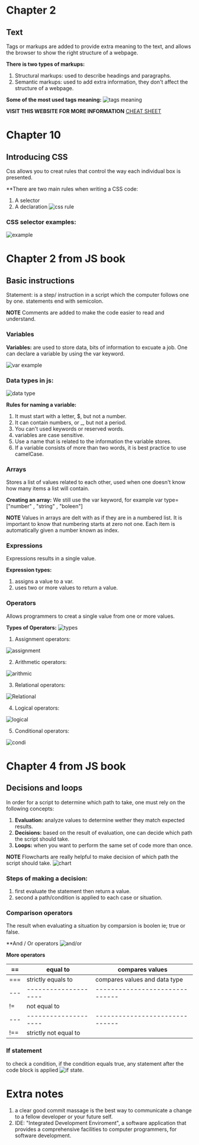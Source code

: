 # **Chapter 2**
## **Text** 
Tags or markups are added to provide extra meaning to the text, and allows the browser to show the right structure of a webpage.

**There is two types of markups:** 
1. Structural  markups: used to describe headings and paragraphs.
2. Semantic markups: used to add extra information, they don't affect the structure of a webpage. 

**Some of the most used tags meaning:** 
![tags meaning](https://www.templatemonster.com/blog/wp-content/uploads/2018/12/hostingreviewbox.jpg)
 
**VISIT THIS WEBSITE FOR MORE INFORMATION** 
[CHEAT SHEET](https://www.codecademy.com/learn/learn-html/modules/learn-html-elements/cheatsheet)


# **Chapter 10** 
## **Introducing CSS** 
Css allows you to creat rules that control the way each individual box is presented. 

**There are two main rules when writing a CSS code: 
1. A selector 
2. A declaration 
![css rule](https://hackernoon.com/drafts/2z4a3yh4.png)

### **CSS selector examples:** 

![example](https://codeandwork.github.io/courses/cs/media/css-selectors.jpg)

# **Chapter 2 from JS book** 
## **Basic instructions** 

Statement: is a step/ instruction in a script which the computer follows one by one. statements end with semicolon. 

**NOTE**
Comments are added to make the code easier to read and understand. 

### **Variables** 
**Variables:** are used to store data, bits of information to excuate a job. One can declare a variable by using the var keyword. 

![var example](https://www.wikihow.com/images/thumb/7/7e/Declare-a-Variable-in-Javascript-Step-2.jpg/aid1337336-v4-728px-Declare-a-Variable-in-Javascript-Step-2.jpg)

### **Data types in js:** 
![data type](https://www.wisdomjobs.com/tutorials/data-types.jpg)

**Rules for naming a variable:**
1. It must start with a letter, $, but not a number.
2. It can contain numbers, or _, but not a period. 
3. You can't used keywords or reserved words.
4. variables are case sensitive.
5. Use a name that is related to the information the variable stores.
6. If a variable consists of more than two words, it is best practice to use camelCase. 

### **Arrays**
Stores a list of values related to each other, used when one doesn't know how many items a list will contain. 

**Creating an array:** 
We still use the var keyword, for example 
var type= ["number" , "string" , "boleen"]

**NOTE**
Values in arrays are delt with as if they are in a numbered list. 
It is important to know that numbering starts at zero not one.
Each item is automatically given a number known as index. 

### **Expressions** 
Expressions results in a single value. 

**Expression types:** 
1. assigns a value to a var. 
2. uses two or more values to return a value. 

### **Operators** 
Allows programmers to creat a single value from one or more values. 

**Types of Operators:** 
![types](https://www.bookofnetwork.com/images/javascript-images/JS_Type-of-Operators_17Sep16_1822.png)

1. Assignment operators:

![assignment](https://image.slidesharecdn.com/7080f1d7-6a29-4f62-a522-e4f07b2a28f2-151202125134-lva1-app6891/95/javascript-linkedin-18-638.jpg?cb=1449060798)


2. Arithmetic operators:

![arithmic](https://www.devopsschool.com/blog/wp-content/uploads/2020/07/JavaScript-Arithmatic-Operators.png)


3. Relational operators: 

![Relational](https://www.devopsschool.com/blog/wp-content/uploads/2020/07/JavaScript-Relational-or-Comparison-Operator.png)


4. Logical operators:

![logical](https://cdn.educba.com/academy/wp-content/uploads/2020/01/Logical-Operators-in-JavaScript.jpg)


5. Conditional operators: 

![condi](https://www.educative.io/api/edpresso/shot/4869454544502784/image/5465049184337920)

# **Chapter 4 from JS book**
## **Decisions and loops** 

In order for a script to determine which path to take, one must rely on the following concepts: 
1. **Evaluation:** analyze values to determine wether they match expected results.
2. **Decisions:** based on the result of evaluation, one can decide which path the script should take. 
3. **Loops:** when you want to perform the same set of code more than once. 

**NOTE**
Flowcharts are really helpful to make decision of which path the script should take. 
![chart](https://www.computerhope.com/jargon/f/flowchart.jpg)

### **Steps of making a decision:** 
1. first evaluate the statement then return a value.
2. second a path/condition is applied to each case or situation. 

### **Comparison  operators** 
The result when evaluating a situation by comparsion is boolen ie; true or false. 

**And / Or operators 
![and/or](https://res.cloudinary.com/practicaldev/image/fetch/s--xttyf7r3--/c_imagga_scale,f_auto,fl_progressive,h_500,q_auto,w_1000/https://cl.ly/7d9cf8370380/Image%25202018-11-15%2520at%25209.59.47%2520AM.png)

**More operators** 

== | equal to | compares values 
---|----------|----------------
===| strictly equals to | compares values and data type 
---|--------------------|------------------------------
!= | not equal to       |
---|--------------------|------------------------------
!==| strictly not equal to |


### **If statement**
to check a condition, if the condition equals true, any statement after the code block is applied 
![if state.](https://cdn.programiz.com/sites/tutorial2program/files/js-if-else-statement.png)

# **Extra notes**
1. a clear good commit massage is the best way to communicate a change to a fellow developer or your future self. 
2. IDE: "Integrated Development Enviroment", a software application that provides a comprehensive facilities to computer programmers, for software development. 





